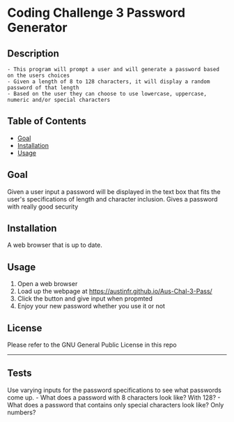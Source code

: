 # Coding Challenge 3 Password Generator

## Description

    - This program will prompt a user and will generate a password based on the users choices
    - Given a length of 8 to 128 characters, it will display a random password of that length
    - Based on the user they can choose to use lowercase, uppercase, numeric and/or special characters

## Table of Contents

- [Goal](#goal)
- [Installation](#installation)
- [Usage](#usage)

## Goal

Given a user input a password will be displayed in the text box that fits the user's specifications of length and character inclusion. Gives a password with really good security

## Installation

A web browser that is up to date.

## Usage

1. Open a web browser
2. Load up the webpage at <https://austinfr.github.io/Aus-Chal-3-Pass/>
3. Click the button and give input when propmted
4. Enjoy your new password whether you use it or not

## License

Please refer to the GNU General Public License in this repo

---

## Tests

Use varying inputs for the password specifications to see what passwords come up.
    - What does a password with 8 characters look like? With 128?
    - What does a password that contains only special characters look like? Only numbers?